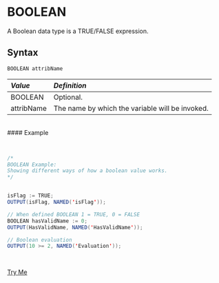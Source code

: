 # BOOLEAN

A Boolean data type is a TRUE/FALSE expression.

## Syntax

```java
BOOLEAN attribName
```
|*Value*|*Definition*|
|:------|:---------|
BOOLEAN | Optional.
attribName | The name by which the variable will be invoked.

<br>
#### Example

<br>
<pre id = 'BoolExp_1'>

```java
/*
BOOLEAN Example:
Showing different ways of how a boolean value works.
*/


isFlag := TRUE;
OUTPUT(isFlag, NAMED('isFlag'));

// When defined BOOLEAN 1 = TRUE, 0 = FALSE
BOOLEAN hasValidName := 0;
OUTPUT(HasValidName, NAMED('HasValidName'));

// Boolean evaluation
OUTPUT(10 >= 2, NAMED('Evaluation'));
```
</pre>
<a class="trybutton" href="javascript:OpenECLEditor(['BoolExp_1'])"> Try Me </a>
